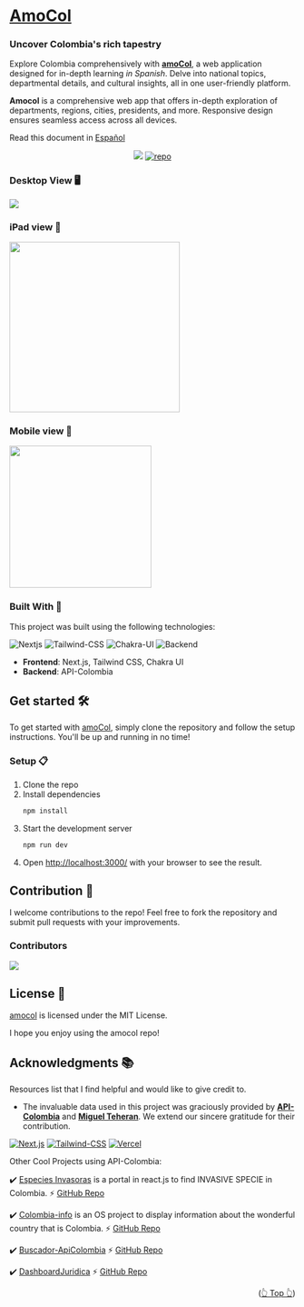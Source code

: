 <div id="top"></div>

# [AmoCol](https://amo-col.vercel.app)

### Uncover Colombia's rich tapestry

Explore Colombia comprehensively with [**amoCol**](https://amocol.jpdiaz.dev), a web application designed for in-depth learning _in Spanish_. Delve into national topics, departmental details, and cultural insights, all in one user-friendly platform.

**Amocol** is a comprehensive web app that offers in-depth exploration of departments, regions, cities, presidents, and more. Responsive design ensures seamless access across all devices.

Read this document in [Español](/readme_es.md)

<div align="center">

[![](https://img.shields.io/badge/View%20Demo-000?style=for-the-badge&logo=Google-Chrome&logoColor=white)](https://amocol.jpdiaz.dev/)
[![repo](https://img.shields.io/badge/View%20Code-000?style=for-the-badge&logo=GitHub&logoColor=white)](https://stackblitz.com/github.com/JuanPabloDiaz/amocol)

</div>

### Desktop View 🖥️

<img src="./src/assets/images/desktop.png" width="" />

### iPad view 📱

<img src="./src/assets/images/ipad.png" width="300" />

### Mobile view 📱

<img src="./src/assets/images/phone.png" width="250" />

### Built With 🔑

This project was built using the following technologies:

![Nextjs](https://img.shields.io/badge/Next.js-000?style=for-the-badge&logo=Next.js&logoColor=white)
![Tailwind-CSS](https://img.shields.io/badge/Tailwind%20CSS-06B6D4.svg?style=for-the-badge&logo=Tailwind-CSS&logoColor=white)
![Chakra-UI](https://img.shields.io/badge/Chakra%20UI-319795?style=for-the-badge&logo=Chakra-UI&logoColor=white)
![Backend](https://img.shields.io/badge/api-colombia-339933?style=for-the-badge&logoColor=white)

- **Frontend**: Next.js, Tailwind CSS, Chakra UI
- **Backend**: API-Colombia

## Get started 🛠️

To get started with [amoCol](https://amocol.jpdiaz.dev), simply clone the repository and follow the setup instructions. You'll be up and running in no time!

### Setup 📋

1. Clone the repo
2. Install dependencies
   ```sh
   npm install
   ```
3. Start the development server
   ```sh
   npm run dev
   ```
4. Open [http://localhost:3000/](http://localhost:3000/) with your browser to see the result.

## Contribution 🤝

I welcome contributions to the repo! Feel free to fork the repository and submit pull requests with your improvements.

### Contributors

<a href="https://github.com/JuanPabloDiaz/amocol/graphs/contributors"><img src="https://contrib.rocks/image?repo=JuanPabloDiaz/amocol" /></a><!-- Made with [contrib.rocks](https://contrib.rocks). -->

## License 📜

[amocol](https://amocol.jpdiaz.dev) is licensed under the MIT License.

I hope you enjoy using the amocol repo!

<!-- ACKNOWLEDGMENTS -->

## Acknowledgments 📚

Resources list that I find helpful and would like to give credit to.

- The invaluable data used in this project was graciously provided by [**API-Colombia**](https://api-colombia.com/) and [**Miguel Teheran**](https://mteheran.dev/). We extend our sincere gratitude for their contribution.

[![Next.js](https://img.shields.io/badge/Next.js-000?style=for-the-badge&logo=Next.js&logoColor=white)](https://nextjs.org/)
[![Tailwind-CSS](https://img.shields.io/badge/Tailwind%20CSS-06B6D4.svg?style=for-the-badge&logo=Tailwind-CSS&logoColor=white)](https://tailwindcss.com/)
[![Vercel](https://img.shields.io/badge/Vercel-000?style=for-the-badge&logo=Vercel&logoColor=white)](https://vercel.com/)

Other Cool Projects using API-Colombia:

✔️ [Especies Invasoras](https://especiesinvasoras.api-colombia.com/) is a portal in react.js to find INVASIVE SPECIE in Colombia. ⚡️ [GitHub Repo](https://github.com/Mteheran/invasivespecie-colombia)

✔️ [Colombia-info](https://colombia-info.vercel.app) is an OS project to display information about the wonderful country that is Colombia. ⚡️ [GitHub Repo](https://github.com/DavidCast27/colombia-info)

✔️ [Buscador-ApiColombia]()
⚡️ [GitHub Repo](https://github.com/Rinaplata/Buscador-ApiColombia)

✔️ [DashboardJuridica](https://dashboard-juridica.vercel.app/)
⚡️ [GitHub Repo](https://github.com/RodrigoA15/DashboardJuridica?tab=coc-ov-file)

<p align="right">(<a href="#top">👆 Top 👆</a>)</p>
